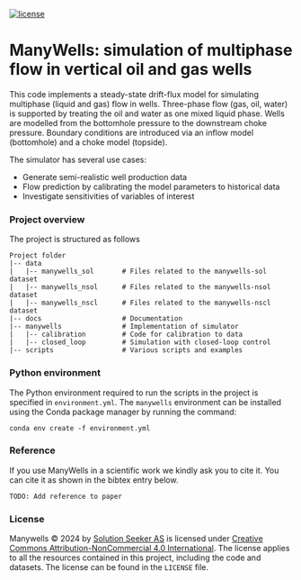 [![license](https://img.shields.io/badge/license-CC--BY--NC%204.0-success)]()

# ManyWells: simulation of multiphase flow in vertical oil and gas wells

This code implements a steady-state drift-flux model for simulating multiphase (liquid and gas) flow in wells.
Three-phase flow (gas, oil, water) is supported by treating the oil and water as one mixed liquid phase.
Wells are modelled from the bottomhole pressure to the downstream choke pressure. 
Boundary conditions are introduced via an inflow model (bottomhole) and a choke model (topside).

The simulator has several use cases:
- Generate semi-realistic well production data
- Flow prediction by calibrating the model parameters to historical data
- Investigate sensitivities of variables of interest

### Project overview
The project is structured as follows
```
Project folder
|-- data
|   |-- manywells_sol       # Files related to the manywells-sol dataset  
|   |-- manywells_nsol      # Files related to the manywells-nsol dataset
|   |-- manywells_nscl      # Files related to the manywells-nscl dataset
|-- docs                    # Documentation
|-- manywells               # Implementation of simulator
|   |-- calibration         # Code for calibration to data
|   |-- closed_loop         # Simulation with closed-loop control
|-- scripts                 # Various scripts and examples
```

### Python environment
The Python environment required to run the scripts in the project is specified in ``environment.yml``. 
The ``manywells`` environment can be installed using the Conda package manager by running the command: 
```console
conda env create -f environment.yml
``` 

### Reference
If you use ManyWells in a scientific work we kindly ask you to cite it. 
You can cite it as shown in the bibtex entry below. 
```
TODO: Add reference to paper
```

### License
Manywells © 2024 by [Solution Seeker AS](https://solutionseeker.no) is licensed under 
[Creative Commons Attribution-NonCommercial 4.0 International](https://creativecommons.org/licenses/by-nc/4.0/?ref=chooser-v1). 
The license applies to all the resources contained in this project, including the code and datasets. 
The license can be found in the `LICENSE` file.

